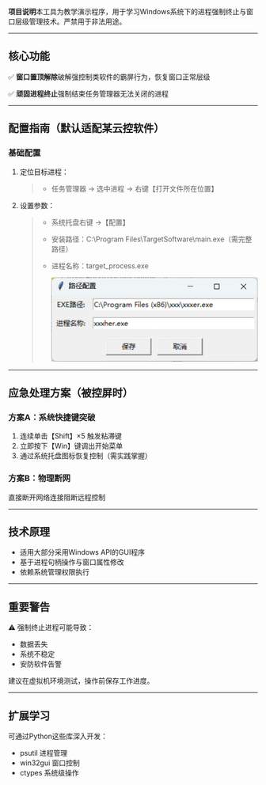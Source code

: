 **项目说明**‌本工具为教学演示程序，用于学习Windows系统下的进程强制终止与窗口层级管理技术。严禁用于非法用途。

------

## 核心功能

✅ ‌**窗口置顶解除**‌破解强控制类软件的霸屏行为，恢复窗口正常层级

✅ ‌**顽固进程终止**‌强制结束任务管理器无法关闭的进程

------

## 配置指南（默认适配某云控软件）

### 基础配置

1. 定位目标进程：

   > - 任务管理器 → 选中进程 → 右键【打开文件所在位置】

1. 设置参数：

   > - 系统托盘右键 →【配置】
   >
   > - 安装路径：C:\Program Files\TargetSoftware\main.exe（需完整路径）
   >
   > - 进程名称：target_process.exe
   >
   >   ![image-20250321135259622](./image.png)
   >
   > 

------

## 应急处理方案（被控屏时）

### 方案A：系统快捷键突破

1. 连续单击【Shift】×5 触发粘滞键
2. 立即按下【Win】键调出开始菜单
3. 通过系统托盘图标恢复控制（需实践掌握）

### 方案B：物理断网

直接断开网络连接阻断远程控制

------

## 技术原理

- 适用大部分采用Windows API的GUI程序
- 基于进程句柄操作与窗口属性修改
- 依赖系统管理权限执行

------

## 重要警告

⚠ 强制终止进程可能导致：

- 数据丢失
- 系统不稳定
- 安防软件告警

建议在虚拟机环境测试，操作前保存工作进度。

------

## 扩展学习

可通过Python这些库深入开发：

- psutil 进程管理
- win32gui 窗口控制
- ctypes 系统级操作